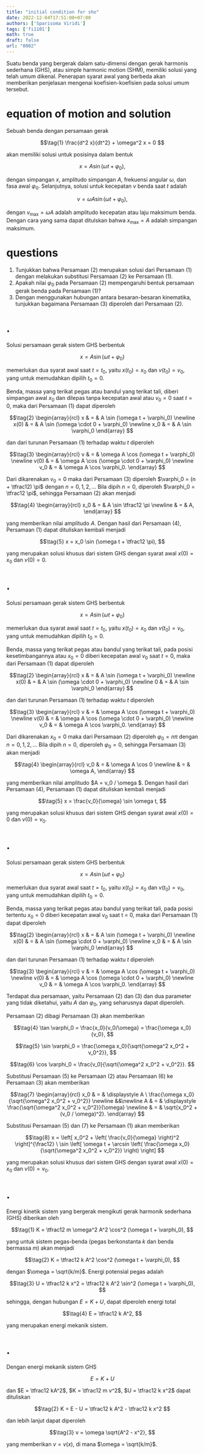 ```yaml
---
title: "initial condition for sho"
date: 2022-12-04T17:51:00+07:00
authors: ['Sparisoma Viridi']
tags: ['fi1101']
math: true
draft: false
url: "0002"
---
```

Suatu benda yang bergerak dalam satu-dimensi dengan gerak harmonis sederhana (GHS), atau simple harmonic motion (SHM), memiliki solusi yang telah umum dikenal. Penerapan syarat awal yang berbeda akan memberikan penjelasan mengenai koefisien-koefisien pada solusi umum tersebut.


# equation of motion and solution
Sebuah benda dengan persamaan gerak

$$\tag{1}
\frac{d^2 x}{dt^2} + \omega^2 x = 0
$$

akan memiliki solusi untuk posisinya dalam bentuk

$$\tag{2}
x = A \sin (\omega t + \varphi_0),
$$

dengan simpangan $x$, amplitudo simpangan $A$, frekuensi angular $\omega$, dan fasa awal $\varphi_0$. Selanjutnya, solusi untuk kecepatan $v$ benda saat $t$ adalah

$$\tag{3}
v = \omega A \sin (\omega t + \varphi_0),
$$

dengan $v_{\max} = \omega A$ adalah amplitudo kecepatan atau laju maksimum benda. Dengan cara yang sama dapat ditulskan bahwa $x_{\max} = A$ adalah simpangan maksimum.


# questions
1. Tunjukkan bahwa Persamaan (2) merupakan solusi dari Persamaan (1) dengan melakukan substitusi Persamaan (2) ke Persamaan (1).
2. Apakah nilai $\varphi_0$ pada Persamaan (2) mempengaruhi bentuk persamaan gerak benda pada Persamaan (1)?
3. Dengan menggunakan hubungan antara besaran-besaran kinematika, tunjukkan bagaimana Persamaan (3) diperoleh dari Persamaan (2).


# .
Solusi persamaan gerak sistem GHS berbentuk

$$\tag{1}
x = A \sin (\omega t + \varphi_0)
$$

memerlukan dua syarat awal saat $t = t_0$, yaitu $x(t_0) = x_0$ dan $v(t_0) = v_0$, yang untuk memudahkan dipilih $t_0 = 0$.

Benda, massa yang terikat pegas atau bandul yang terikat tali, diberi simpangan awal $x_0$ dan dilepas tanpa kecepatan awal atau $v_0 = 0$ saat $t = 0$, maka dari Persamaan (1) dapat diperoleh

$$\tag{2}
\begin{array}{rcl}
x  & = & A \sin (\omega t + \varphi_0) \newline
x(0) & = & A \sin (\omega \cdot 0 + \varphi_0) \newline
x_0 & = & A \sin \varphi_0
\end{array}
$$

dan dari turunan Persamaan (1) terhadap waktu $t$ diperoleh

$$\tag{3}
\begin{array}{rcl}
v  & = & \omega A \cos (\omega t + \varphi_0) \newline
v(0) & = & \omega A \cos (\omega \cdot 0 + \varphi_0) \newline
v_0 & = & \omega A \cos \varphi_0.
\end{array}
$$

Dari dikarenakan $v_0 = 0$ maka dari Persamaan (3) diperoleh $\varphi_0 = (n + \tfrac12) \pi$ dengan $n = 0, 1, 2, ..$. Bila dipih $n = 0$, diperoleh $\varphi_0 = \tfrac12 \pi$, sehingga Persamaan (2) akan menjadi

$$\tag{4}
\begin{array}{rcl}
x_0 & = & A \sin \tfrac12 \pi \newline
& = & A,
\end{array}
$$

yang memberikan nilai amplitudo $A$. Dengan hasil dari Persamaan (4), Persamaan (1) dapat dituliskan kembali menjadi

$$\tag{5}
x = x_0 \sin (\omega t + \tfrac12 \pi),
$$

yang merupakan solusi khusus dari sistem GHS dengan syarat awal $x(0) = x_0$ dan $v(0) = 0$.


# .
Solusi persamaan gerak sistem GHS berbentuk

$$\tag{1}
x = A \sin (\omega t + \varphi_0)
$$

memerlukan dua syarat awal saat $t = t_0$, yaitu $x(t_0) = x_0$ dan $v(t_0) = v_0$, yang untuk memudahkan dipilih $t_0 = 0$.

Benda, massa yang terikat pegas atau bandul yang terikat tali, pada posisi kesetimbangannya atau $x_0 = 0$ diberi kecepatan awal $v_0$ saat $t = 0$, maka dari Persamaan (1) dapat diperoleh

$$\tag{2}
\begin{array}{rcl}
x  & = & A \sin (\omega t + \varphi_0) \newline
x(0) & = & A \sin (\omega \cdot 0 + \varphi_0) \newline
0 & = & A \sin \varphi_0
\end{array}
$$

dan dari turunan Persamaan (1) terhadap waktu $t$ diperoleh

$$\tag{3}
\begin{array}{rcl}
v  & = & \omega A \cos (\omega t + \varphi_0) \newline
v(0) & = & \omega A \cos (\omega \cdot 0 + \varphi_0) \newline
v_0 & = & \omega A \cos \varphi_0.
\end{array}
$$

Dari dikarenakan $x_0 = 0$ maka dari Persamaan (2) diperoleh $\varphi_0 = n \pi$ dengan $n = 0, 1, 2, ..$. Bila dipih $n = 0$, diperoleh $\varphi_0 = 0$, sehingga Persamaan (3) akan menjadi

$$\tag{4}
\begin{array}{rcl}
v_0 & = & \omega A \cos 0 \newline
& = & \omega A,
\end{array}
$$

yang memberikan nilai amplitudo $A = v_0 / \omega $. Dengan hasil dari Persamaan (4), Persamaan (1) dapat dituliskan kembali menjadi

$$\tag{5}
x = \frac{v_0}{\omega} \sin \omega t,
$$

yang merupakan solusi khusus dari sistem GHS dengan syarat awal $x(0) = 0$ dan $v(0) = v_0$.

# .
Solusi persamaan gerak sistem GHS berbentuk

$$\tag{1}
x = A \sin (\omega t + \varphi_0)
$$

memerlukan dua syarat awal saat $t = t_0$, yaitu $x(t_0) = x_0$ dan $v(t_0) = v_0$, yang untuk memudahkan dipilih $t_0 = 0$.

Benda, massa yang terikat pegas atau bandul yang terikat tali, pada posisi tertentu $x_0 = 0$ diberi kecepatan awal $v_0$ saat t = $0$, maka dari Persamaan (1) dapat diperoleh

$$\tag{2}
\begin{array}{rcl}
x  & = & A \sin (\omega t + \varphi_0) \newline
x(0) & = & A \sin (\omega \cdot 0 + \varphi_0) \newline
x_0 & = & A \sin \varphi_0
\end{array}
$$

dan dari turunan Persamaan (1) terhadap waktu $t$ diperoleh

$$\tag{3}
\begin{array}{rcl}
v  & = & \omega A \cos (\omega t + \varphi_0) \newline
v(0) & = & \omega A \cos (\omega \cdot 0 + \varphi_0) \newline
v_0 & = & \omega A \cos \varphi_0.
\end{array}
$$

Terdapat dua persamaan, yaitu Persamaan (2) dan (3) dan dua parameter yang tidak diketahui, yaitu $A$ dan $\varphi_0$, yang seharusnya dapat diperoleh.

Persamaan (2) dibagi Persamaan (3) akan memberikan

$$\tag{4}
\tan \varphi_0 = \frac{x_0}{v_0/\omega} = \frac{\omega x_0}{v_0},
$$

$$\tag{5}
\sin \varphi_0 = \frac{\omega x_0}{\sqrt{\omega^2 x_0^2 + v_0^2}},
$$

$$\tag{6}
\cos \varphi_0 = \frac{v_0}{\sqrt{\omega^2 x_0^2 + v_0^2}}.
$$

Substitusi Persamaan (5) ke Persamaan (2) atau Persamaan (6) ke Persamaan (3) akan memberikan

$$\tag{7}
\begin{array}{rcl}
x_0  & = & \displaystyle A \ \frac{\omega x_0}{\sqrt{\omega^2 x_0^2 + v_0^2}} \newline
&&\newline
A & = & \displaystyle \frac{\sqrt{\omega^2 x_0^2 + v_0^2}}{\omega} \newline
& = & \sqrt{x_0^2 + (v_0 / \omega)^2}.
\end{array}
$$

Substitusi Persamaan (5) dan (7) ke Persamaan (1) akan memberikan

$$\tag{8}
x = \left[ x_0^2 + \left( \frac{v_0}{\omega} \right)^2 \right]^{\frac12} \ \sin \left[ \omega t + \arcsin \left( \frac{\omega x_0}{\sqrt{\omega^2 x_0^2 + v_0^2}} \right) \right]
$$

yang merupakan solusi khusus dari sistem GHS dengan syarat awal $x(0) = x_0$ dan $v(0) = v_0$.


# .
Energi kinetik sistem yang bergerak mengikuti gerak harmonik sederhana (GHS) diberikan oleh

$$\tag{1}
K = \tfrac12 m \omega^2 A^2 \cos^2 (\omega t + \varphi_0),
$$

yang untuk sistem pegas-benda (pegas berkonstanta $k$ dan benda bermassa $m$) akan menjadi

$$\tag{2}
K = \tfrac12 k A^2 \cos^2 (\omega t + \varphi_0),
$$

dengan $\omega = \sqrt{k/m}$. Energi potensial pegas adalah

$$\tag{3}
U = \tfrac12 k x^2 = \tfrac12 k A^2 \sin^2 (\omega t + \varphi_0),
$$

sehingga, dengan hubungan $E = K + U$, dapat diperoleh energi total

$$\tag{4}
E = \tfrac12 k A^2,
$$

yang merupakan energi mekanik sistem.


# .
Dengan energi mekanik sistem GHS

$$\tag{1}
E = K + U
$$

dan $E = \tfrac12 kA^2$, $K = \tfrac12 m v^2$, $U = \tfrac12 k x^2$ dapat dituliskan

$$\tag{2}
K = E - U = \tfrac12 k A^2 - \tfrac12 k x^2
$$

dan lebih lanjut dapat diperoleh

$$\tag{3}
v = \omega \sqrt{A^2 - x^2},
$$

yang memberikan $v = v(x)$, di mana $\omega = \sqrt{k/m}$.
